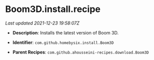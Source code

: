 # Boom3D.install.recipe

_Last updated 2021-12-23 19:58:07Z_

- **Description**: Installs the latest version of Boom 3D.

- **Identifier**: `com.github.homebysix.install.Boom3D`

- **Parent Recipes**: `com.github.ahousseini-recipes.download.Boom3D`